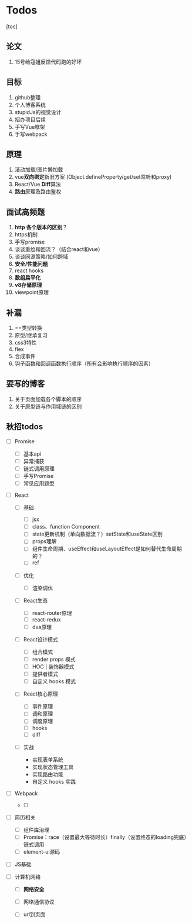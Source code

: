 # Todos

[toc]

## 论文

1. 15号给寇姐反馈代码跑的好坏

## 目标

1. github整理
3. 个人博客系统
4. stupidJs的视觉设计
5. 招办项目后续
5. 手写Vue框架
6. 手写webpack

## 原理

1. 滚动加载/图片懒加载
4. vue**双向绑定**新旧方案 (Object.defineProperty/get/set监听和proxy)
5. React/Vue **Diff**算法
6. **路由**原理及路由鉴权

## 面试高频题

1. **http 各个版本的区别**？
2. https机制
3. 手写promise
4. 谈谈重绘和回流？（结合react和vue）
11. 谈谈同源策略/如何跨域
12. **安全/性能问题**
13. react hooks
8. **数组扁平化**
9. **v8存储原理**
10. viewpoint原理

## 补漏

1. ==类型转换
2. 原型/继承复习
3. css3特性
4. flex
5. 合成事件
6. 钩子函数和回调函数执行顺序（所有会影响执行顺序的因素）

## 要写的博客

1. 关于页面加载各个脚本的顺序
2. 关于原型链与作用域链的区别



## 秋招todos

- [ ] Promise

  - [ ] 基本api
  - [ ] 异常捕获
  - [ ] 链式调用原理
  - [ ] 手写Promise
  - [ ] 常见应用题型

- [ ] React

  - [ ] 基础

    - [ ] jsx
    - [ ] class、function Component
    - [ ] state更新机制（单向数据流？）setState和useState区别
    - [ ] props理解
    - [ ] 组件生命周期、useEffect和useLayoutEffect是如何替代生命周期的？
    - [ ] ref

  - [ ] 优化

    - [ ] 渲染调优

  - [ ] React生态

    - [ ] react-router原理
    - [ ] react-redux
    - [ ] dva原理

  - [ ] React设计模式

    - [ ] 组合模式
    - [ ] render props 模式
    - [ ] HOC | 装饰器模式
    - [ ] 提供者模式
    - [ ] 自定义 hooks 模式

  - [ ] React核心原理

    - [ ] 事件原理
    - [ ] 调和原理
    - [ ] 调度原理
    - [ ] hooks
    - [ ] diff

  - [ ] 实战

    * 实现表单系统
    * 实现状态管理工具
    * 实现路由功能
    * 自定义 hooks 实践

- [ ] Webpack

  - [ ] 

- [ ] 简历相关

  - [ ] 组件库治理
  - [ ] Promise：race（设置最大等待时长）finally（设置终态的loading兜底）链式调用
  - [ ] element-ui源码

- [ ] JS基础

- [ ] 计算机网络

  - [ ] **网络安全**
  - [ ] 网络通信协议
  - [ ] url到页面


